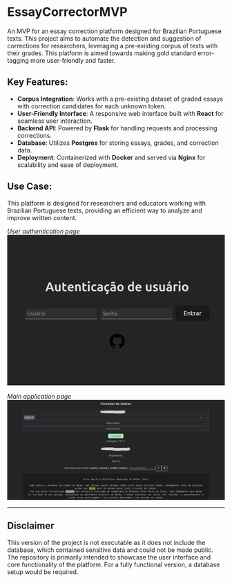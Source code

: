 # **EssayCorrectorMVP**

An MVP for an essay correction platform designed for Brazilian Portuguese texts. This project aims to automate the detection and suggestion of corrections for researchers, leveraging a pre-existing corpus of texts with their grades. This platform is aimed towards making gold standard error-tagging more user-friendly and faster.

## **Key Features**:
- **Corpus Integration**: Works with a pre-existing dataset of graded essays with correction candidates for each unknown token.
- **User-Friendly Interface**: A responsive web interface built with **React** for seamless user interaction.
- **Backend API**: Powered by **Flask** for handling requests and processing corrections.
- **Database**: Utilizes **Postgres** for storing essays, grades, and correction data.
- **Deployment**: Containerized with **Docker** and served via **Nginx** for scalability and ease of deployment.

## **Use Case**:
This platform is designed for researchers and educators working with Brazilian Portuguese texts, providing an efficient way to analyze and improve written content.

_User authentication page_
![Login page](images/userauth.png)

_Main application page_
![Main page](images/mainpage.png)


---

## Disclaimer
This version of the project is not executable as it does not include the database, which contained sensitive data and could not be made public. The repository is primarily intended to showcase the user interface and core functionality of the platform. For a fully functional version, a database setup would be required.